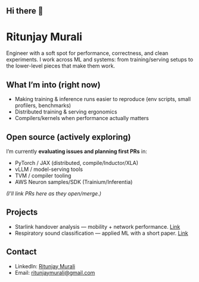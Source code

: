 ## Hi there 👋

# Ritunjay Murali

Engineer with a soft spot for performance, correctness, and clean experiments. I work across ML and systems: from training/serving setups to the lower-level pieces that make them work.

## What I’m into (right now)
- Making training & inference runs easier to reproduce (env scripts, small profilers, benchmarks)
- Distributed training & serving ergonomics
- Compilers/kernels when performance actually matters

## Open source (actively exploring)
I’m currently **evaluating issues and planning first PRs** in:
- PyTorch / JAX (distributed, compile/Inductor/XLA)
- vLLM / model-serving tools
- TVM / compiler tooling
- AWS Neuron samples/SDK (Trainium/Inferentia)

*(I’ll link PRs here as they open/merge.)*

## Projects
- Starlink handover analysis — mobility + network performance. [Link](https://github.com/ritunjaym/starlink-satellite-handover-analysis)
- Respiratory sound classification — applied ML with a short paper. [Link](https://github.com/ritunjaym/respiratory-sound-classification-ai)

## Contact
- LinkedIn: [Ritunjay Murali](https://www.linkedin.com/in/ritunjaym/)
- Email: <ritunjaymurali@gmail.com>


<!--
**ritunjaym/ritunjaym** is a ✨ _special_ ✨ repository because its `README.md` (this file) appears on your GitHub profile.

Here are some ideas to get you started:

- 🔭 I’m currently working on ...
- 🌱 I’m currently learning ...
- 👯 I’m looking to collaborate on ...
- 🤔 I’m looking for help with ...
- 💬 Ask me about ...
- 📫 How to reach me: ...
- 😄 Pronouns: ...
- ⚡ Fun fact: ...
-->

